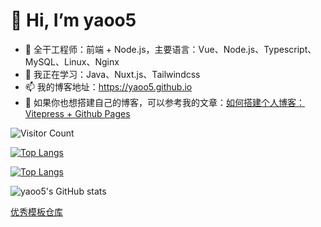 # 👋 Hi, I’m yaoo5
- 👀 全干工程师：前端 + Node.js，主要语言：Vue、Node.js、Typescript、MySQL、Linux、Nginx
- 🌱 我正在学习：Java、Nuxt.js、Tailwindcss
- 📫 我的博客地址：https://yaoo5.github.io
- 🌹 如果你也想搭建自己的博客，可以参考我的文章：[如何搭建个人博客：Vitepress + Github Pages](https://yaoo5.github.io/tech/blog-vitepress-github.html)

![Visitor Count](https://profile-counter.glitch.me/Christmas/count.svg)

[![Top Langs](https://github-readme-stats.vercel.app/api/top-langs/?username=yaoo5)](https://github.com/yaoo5/github-readme-stats)

[![Top Langs](https://github-readme-stats.vercel.app/api/top-langs/?username=yaoo5&layout=compact)](https://github.com/yaoo5/github-readme-stats)

![yaoo5's GitHub stats](https://github-readme-stats.vercel.app/api?username=yaoo5&show_icons=true&theme=tokyonight)

[优秀模板仓库](https://github.com/kautukkundan/Awesome-Profile-README-templates)

<!---
yaoo5/yaoo5 is a ✨ special ✨ repository because its `README.md` (this file) appears on your GitHub profile.
You can click the Preview link to take a look at your changes.
--->
